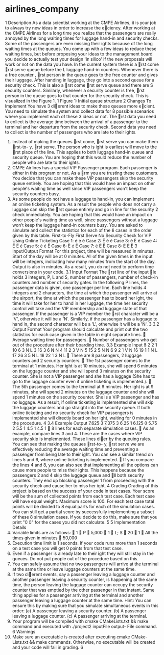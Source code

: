 # airlines_company




1 Description
As a data scientist working at the CMPE Airlines, it is your job to always
try new ideas in order to increase the eciency. After working at the CMPE
Airlines for a long time you realize that the passengers are really annoyed by
the long waiting times for luggage hand-in and security checks. Some of the
passengers are even missing their 
ights because of the long waiting times at
the queues. You come up with a few ideas to reduce these waiting times, but
before proposing your ideas to the management board you decide to actually
test your design 'in silico' if the new proposals will work or not on the data
you have.
In the current system there is a rst come rst serve queue before the L
luggage hand-in counters. Whenever there is a free counter , rst person in
the queue goes to the free counter and gives their luggage. After handing in
luggage, they go into a second queue for a security check. This is also a rst
come rst serve queue and there are S security counters. Similarly, whenever
a security counter is free, rst person in the queue goes to that counter for
the security check. This is visualized in the Figure 1.
1
Figure 1: Initial queue structure
2 Changes To Implement
You have 3 dierent ideas to make these queues more ecient. You need
to simulate the system and collect data for 8 possible scenarios where you
implement each of these 3 ideas or not. The rst data you need to collect is
the average time between the arrival of a passenger to the terminal and her
departure from the security check. Second data you need to collect is the
number of passengers who are late to their 
ights.
1. Instead of making the queues rst come, rst serve you can make them
rst-to-
y, rst serve. The person who is 
ight is earliest will move to
the rst place of the line. This applies to both luggage hand-in queue
and security queue. You are hoping that this would reduce the number
of people who are late to their 
ights.
2. CMPE Airlines has a special VIP Passenger program. Each passenger
is either in this program or not. As a rm you are trusting these
customers. You decide that you can make these VIP passengers skip
the security queue entirely. You are hoping that this would have an
impact on other people's waiting time as well since VIP passengers
won't keep the security counters busy.
3. As some people do not have a luggage to hand-in, you can implement
an online ticketing system. As a result the people who does not carry a
luggage can skip the rst queue entirely and go in line for the security
2
check immediately. You are hoping that this would have an impact on
other people's waiting time as well, since passengers without a luggage
won't keep the luggage hand-in counters busy.
You are asked to simulate and collect the statistics for each of the 8 cases
in the order given by this table.
First-to-Fly
First Serve
No Security
Check for VIP
Using Online
Ticketing
Case 1: é é é
Case 2: Ë é é
Case 3: é Ë é
Case 4: Ë Ë é
Case 5: é é Ë
Case 6: Ë é Ë
Case 7: é Ë Ë
Case 8: Ë Ë Ë
3 Input/Output Format
For this project, time will be measured in minutes. Start of the day will
be at 0 minutes. All of the given times in the input will be integers, indicating
how many minutes from the start of the day. Output is also in minutes. As
a result, you do not need to perform time conversions in your code.
3.1 Input Format
The rst line of the input le holds 3 integers, P, L and S, number of
passengers, number of check-in counters and number of security gates.
In the following P lines, the passenger data is given, one passenger per
line. Each line holds 4 integers and 2 characters, the time at which the
passenger will arrive at the airport, the time at which the passenger has to
board her 
ight, the time it will take for her to hand in her luggage, the time
her security control will take and the VIP membership and luggage state of
that passenger. If the passenger is a VIP member the rst character will be
a 'V', otherwise it will be a 'N'. Similarly, if the passenger has a luggage to
hand in, the second character will be a 'L', otherwise it will be a 'N'.
3
3.2 Output Format
Your program should calculate and print out the two statistics for each
case given in the table in eight separate lines.
 Average waiting time for passengers.
 Number of passengers who get out of the procedure after their boarding
time.
3.3 Example Input
8 2 2
1 10 6 3 N L
3 16 3 6 N N
4 11 2 3 V N
5 15 2 5 N N
6 9 2 1 V N
16 19 1 1 N L
17 26 3 5 N L
18 22 1 3 N L
 There are 8 passengers, 2 luggage counters and 2 security counters.
 The 1st passenger comes to the terminal at 1 minutes. Her 
ight is
at 10 minutes, she will spend 6 minutes on the luggage counter and
she will spend 3 minutes on the security counter. She is not a VIP
passenger and she has a luggage (She has to go to the luggage counter
even if online ticketing is implemented.).
 The 5th passenger comes to the terminal at 6 minutes. Her 
ight is at
9 minutes, she will spend 2 minutes on the luggage counter and she
will spend 1 minutes on the security counter. She is a VIP passenger
and has no luggage. As a result, if online ticketing is implemented she
will skip the luggage counters and go straight into the security queue.
If both online ticketing and no security check for VIP passengers is
implemented she will directly board on her 
ight, waiting for 0 minutes
in the procedure.
4
3.4 Example Output
7.625 3
7.375 3
6.25 1
6.125 0
5.75 2
5.5 1
4.5 1
4.5 1
 8 lines for each separate simulation cases.
 As an example, compare lines 3 and 4. These are the cases where VIP
security skip is implemented. These lines dier by the queuing rules.
You can see that making the queues rst-to-
y, rst serve we are effectively
reducing the average waiting time and preventing a passenger
from being late to their 
ight. You can see a similar trend on lines 5
and 6, where online ticketing is implemented.
 If you compare the lines 4 and 8, you can also see that implementing all
the options can cause more people to miss their 
ights. This happens
because the passengers 2 and 4 skip the luggage queue and ll both
security counters. They end up blocking passenger 1 from proceeding
with the security check and cause her to miss her 
ight.
4 Grading
Grading of this project is based on the success of your code in test cases.
Your score will be the sum of collected points from each test case. Each test
case will have equal weight. Maximum score is 100.
For each test case total points will be divided to 8 equal parts for each of
the simulation cases. You can still get a partial score by successfully
implementing a subset of these 8 simulation cases. If you decide to
do this, make sure that you print "0 0" for the cases you did not
calculate.
5
5 Implementation Details
1. Variable limits are as follows:
 1  P  5,000
 1  L; S  20
 1  All the times given in minutes  50,000
2. Execution time limit is 1 seconds. If your code runs more than
1 seconds on a test case you will get 0 points from that test
case.
3. Even if a passenger is already late to their 
ight they will still stay in
the queues. Do not put people out of the procedure based on this.
4. You can safely assume that no two passengers will arrive at the terminal
at the same time or leave luggage counters at the same time.
5. If two dierent events, say a passenger leaving a luggage counter and
another passenger leaving a security counter, is happening at the same
time, the person leaving the luggage counter can occupy the security
counter that was emptied by the other passenger in that instant. Same
thing applies for a passenger arriving at the terminal and another passenger
leaving a luggage counter at the same time. Hint: You can
ensure this by making sure that you simulate simultaneous events in
this order:
(a) A passenger leaving a security counter.
(b) A passenger leaving a luggage counter.
(c) A passenger arriving at the terminal.
6. Your program will be compiled with cmake CMakeLists.txt &&
make command and executed with ./project2 inputFile output-
File command.
6 Warnings
1. Make sure an executable is created after executing cmake CMake-
Lists.txt && make commands. Otherwise, no executable will be
created and your code will fail in grading.
6
